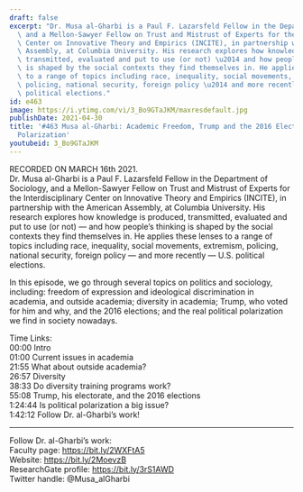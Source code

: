 ```yaml
---
draft: false
excerpt: "Dr. Musa al-Gharbi is a Paul F. Lazarsfeld Fellow in the Department of Sociology,\
  \ and a Mellon-Sawyer Fellow on Trust and Mistrust of Experts for the Interdisciplinary\
  \ Center on Innovative Theory and Empirics (INCITE), in partnership with the American\
  \ Assembly, at Columbia University. His research explores how knowledge is produced,\
  \ transmitted, evaluated and put to use (or not) \u2014 and how people\u2019s thinking\
  \ is shaped by the social contexts they find themselves in. He applies these lenses\
  \ to a range of topics including race, inequality, social movements, extremism,\
  \ policing, national security, foreign policy \u2014 and more recently \u2014 U.S.\
  \ political elections."
id: e463
image: https://i.ytimg.com/vi/3_Bo9GTaJKM/maxresdefault.jpg
publishDate: 2021-04-30
title: '#463 Musa al-Gharbi: Academic Freedom, Trump and the 2016 Elections, and Political
  Polarization'
youtubeid: 3_Bo9GTaJKM
---
```

RECORDED ON MARCH 16th 2021.  
Dr. Musa al-Gharbi is a Paul F. Lazarsfeld Fellow in the Department of Sociology, and a Mellon-Sawyer Fellow on Trust and Mistrust of Experts for the Interdisciplinary Center on Innovative Theory and Empirics (INCITE), in partnership with the American Assembly, at Columbia University. His research explores how knowledge is produced, transmitted, evaluated and put to use (or not) — and how people’s thinking is shaped by the social contexts they find themselves in. He applies these lenses to a range of topics including race, inequality, social movements, extremism, policing, national security, foreign policy — and more recently — U.S. political elections.

In this episode, we go through several topics on politics and sociology, including: freedom of expression and ideological discrimination in academia, and outside academia; diversity in academia; Trump, who voted for him and why, and the 2016 elections; and the real political polarization we find in society nowadays.

Time Links:  
00:00 Intro  
01:00  Current issues in academia  
21:55  What about outside academia?  
26:57  Diversity  
38:33  Do diversity training programs work?  
55:08  Trump, his electorate, and the 2016 elections  
1:24:44  Is political polarization a big issue?  
1:42:12  Follow Dr. al-Gharbi’s work!

---

Follow Dr. al-Gharbi’s work:  
Faculty page: https://bit.ly/2WXFtA5  
Website: https://bit.ly/2MoevzB  
ResearchGate profile: https://bit.ly/3rS1AWD  
Twitter handle: @Musa_alGharbi
